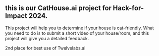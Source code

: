 ## this is our CatHouse.ai project for Hack-for-Impact 2024.
This project will help you to determine if your house is cat-friendly.
What you need to do is to submit a short video of your house/room, and this project will give you a detailed feedback.

2nd place for best use of Twelvelabs.ai
